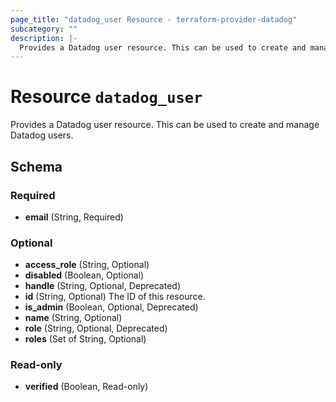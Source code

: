 ```yaml
---
page_title: "datadog_user Resource - terraform-provider-datadog"
subcategory: ""
description: |-
  Provides a Datadog user resource. This can be used to create and manage Datadog users.
---
```


# Resource `datadog_user`

Provides a Datadog user resource. This can be used to create and manage Datadog users.



## Schema

### Required

- **email** (String, Required)

### Optional

- **access_role** (String, Optional)
- **disabled** (Boolean, Optional)
- **handle** (String, Optional, Deprecated)
- **id** (String, Optional) The ID of this resource.
- **is_admin** (Boolean, Optional, Deprecated)
- **name** (String, Optional)
- **role** (String, Optional, Deprecated)
- **roles** (Set of String, Optional)

### Read-only

- **verified** (Boolean, Read-only)


